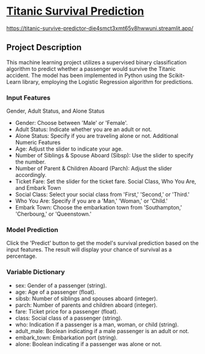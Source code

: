 
# [Titanic Survival Prediction](https://titanic-survive-predictor-die4smct3xmt65v8hwwuni.streamlit.app/)

https://titanic-survive-predictor-die4smct3xmt65v8hwwuni.streamlit.app/

## Project Description
This machine learning project utilizes a supervised binary classification algorithm to predict whether a passenger would survive the Titanic accident. The model has been implemented in Python using the Scikit-Learn library, employing the Logistic Regression algorithm for predictions.

### Input Features
Gender, Adult Status, and Alone Status
- Gender: Choose between 'Male' or 'Female'.
- Adult Status: Indicate whether you are an adult or not.
- Alone Status: Specify if you are traveling alone or not.
Additional Numeric Features
- Age: Adjust the slider to indicate your age.
- Number of Siblings & Spouse Aboard (Sibsp): Use the slider to specify the number.
- Number of Parent & Children Aboard (Parch): Adjust the slider accordingly.
- Ticket Fare: Set the slider for the ticket fare.
Social Class, Who You Are, and Embark Town
- Social Class: Select your social class from 'First,' 'Second,' or 'Third.'
- Who You Are: Specify if you are a 'Man,' 'Woman,' or 'Child.'
- Embark Town: Choose the embarkation town from 'Southampton,' 'Cherbourg,' or 'Queenstown.'
### Model Prediction
Click the 'Predict' button to get the model's survival prediction based on the input features. The result will display your chance of survival as a percentage.

### Variable Dictionary
- sex: Gender of a passenger (string).
- age: Age of a passenger (float).
- sibsb: Number of siblings and spouses aboard (integer).
- parch: Number of parents and children aboard (integer).
- fare: Ticket price for a passenger (float).
- class: Social class of a passenger (string).
- who: Indication if a passenger is a man, woman, or child (string).
- adult_male: Boolean indicating if a male passenger is an adult or not.
- embark_town: Embarkation port (string).
- alone: Boolean indicating if a passenger was alone or not.
